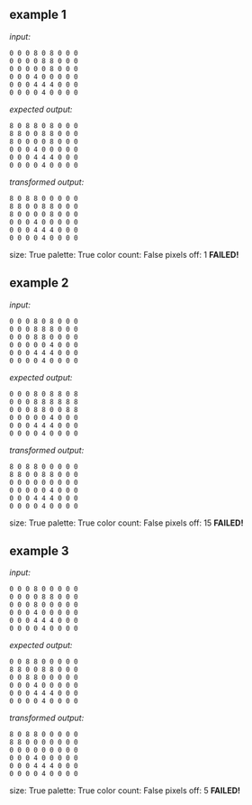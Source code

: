 
## example 1
*input:*
```
0 0 0 8 0 8 0 0 0
0 0 0 0 8 8 0 0 0
0 0 0 0 0 8 0 0 0
0 0 0 4 0 0 0 0 0
0 0 0 4 4 4 0 0 0
0 0 0 0 4 0 0 0 0
```
*expected output:*
```
8 0 8 8 0 8 0 0 0
8 8 0 0 8 8 0 0 0
8 0 0 0 0 8 0 0 0
0 0 0 4 0 0 0 0 0
0 0 0 4 4 4 0 0 0
0 0 0 0 4 0 0 0 0
```
*transformed output:*
```
8 0 8 8 0 0 0 0 0
8 8 0 0 8 8 0 0 0
8 0 0 0 0 8 0 0 0
0 0 0 4 0 0 0 0 0
0 0 0 4 4 4 0 0 0
0 0 0 0 4 0 0 0 0
```
size: True
palette: True
color count: False
pixels off: 1
**FAILED!**

## example 2
*input:*
```
0 0 0 8 0 8 0 0 0
0 0 0 8 8 8 0 0 0
0 0 0 8 8 0 0 0 0
0 0 0 0 0 4 0 0 0
0 0 0 4 4 4 0 0 0
0 0 0 0 4 0 0 0 0
```
*expected output:*
```
0 0 0 8 0 8 8 0 8
0 0 0 8 8 8 8 8 8
0 0 0 8 8 0 0 8 8
0 0 0 0 0 4 0 0 0
0 0 0 4 4 4 0 0 0
0 0 0 0 4 0 0 0 0
```
*transformed output:*
```
8 0 8 8 0 0 0 0 0
8 8 0 0 8 8 0 0 0
0 0 0 0 0 0 0 0 0
0 0 0 0 0 4 0 0 0
0 0 0 4 4 4 0 0 0
0 0 0 0 4 0 0 0 0
```
size: True
palette: True
color count: False
pixels off: 15
**FAILED!**

## example 3
*input:*
```
0 0 0 8 0 0 0 0 0
0 0 0 0 8 8 0 0 0
0 0 0 8 0 0 0 0 0
0 0 0 4 0 0 0 0 0
0 0 0 4 4 4 0 0 0
0 0 0 0 4 0 0 0 0
```
*expected output:*
```
0 0 8 8 0 0 0 0 0
8 8 0 0 8 8 0 0 0
0 0 8 8 0 0 0 0 0
0 0 0 4 0 0 0 0 0
0 0 0 4 4 4 0 0 0
0 0 0 0 4 0 0 0 0
```
*transformed output:*
```
8 0 8 8 0 0 0 0 0
8 8 0 0 0 0 0 0 0
0 0 0 0 0 0 0 0 0
0 0 0 4 0 0 0 0 0
0 0 0 4 4 4 0 0 0
0 0 0 0 4 0 0 0 0
```
size: True
palette: True
color count: False
pixels off: 5
**FAILED!**
